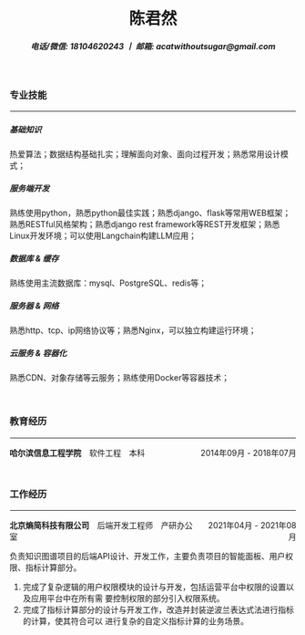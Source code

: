 <div style="text-align: center">
<h1>陈君然</h1>
<h5>电话/微信: 18104620243 丨 邮箱: acatwithoutsugar@gmail.com</h5>
<br>

</div>

### 专业技能

<hr style="border: 1px solid #fdfdfe;">


##### 基础知识
热爱算法；数据结构基础扎实；理解面向对象、面向过程开发；熟悉常用设计模式；
##### 服务端开发
熟练使用python，熟悉python最佳实践；熟悉django、flask等常用WEB框架；熟悉RESTful风格架构；熟悉django rest framework等REST开发框架；熟悉Linux开发环境；可以使用Langchain构建LLM应用；
##### 数据库 & 缓存
熟练使用主流数据库：mysql、PostgreSQL、redis等；
##### 服务器 & 网络
熟悉http、tcp、ip网络协议等；熟悉Nginx，可以独立构建运行环境；
##### 云服务 & 容器化
熟悉CDN、对象存储等云服务；熟练使用Docker等容器技术；

<br>

### 教育经历

<hr style="border: 1px solid #fdfdfe;">

<div style="display: flex; justify-content: space-between; align-items: baseline; margin-bottom: 10px;">
  <div>
    <strong style="font-weight: bold;">哈尔滨信息工程学院</strong>
    <span style="margin-left: 10px;">软件工程</span>
    <span style="margin-left: 10px;">本科</span>
  </div>
  <div style="text-align: right;">
    2014年09月 - 2018年07月
  </div>
</div>

<br>

### 工作经历

<hr style="border: 1px solid #fdfdfe;">

<div style="display: flex; justify-content: space-between; align-items: baseline; margin-bottom: 10px;">
  <div>
    <strong style="font-weight: bold;">北京熵简科技有限公司</strong>
    <span style="margin-left: 10px;">后端开发工程师</span>
    <span style="margin-left: 10px;">产研办公室</span>
  </div>
  <div style="text-align: right;">
    2021年04月 - 2021年08月
  </div>
</div>

负责知识图谱项目的后端API设计、开发工作，主要负责项目的智能面板、用户权限、指标计算部分。
1. 完成了复杂逻辑的用户权限模块的设计与开发，包括运营平台中权限的设置以及应用平台中在所有需
要控制权限的部分引入权限系统。
2. 完成了指标计算部分的设计与开发工作，改造并封装逆波兰表达式法进行指标的计算，使其符合可以
进行复杂的自定义指标计算的业务场景。

